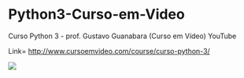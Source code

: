 # Python3-Curso-em-Video
Curso Python 3 - prof. Gustavo Guanabara (Curso em  Vídeo) YouTube

Link= http://www.cursoemvideo.com/course/curso-python-3/

<img style="-webkit-user-select: none;background-position: 0px 0px, 10px 10px;background-size: 20px 20px;background-image:linear-gradient(45deg, #eee 25%, transparent 25%, transparent 75%, #eee 75%, #eee 100%),linear-gradient(45deg, #eee 25%, white 25%, white 75%, #eee 75%, #eee 100%);" src="https://assets.apoie.me/cursoemvideo/logo-cursoemvideo.png">
